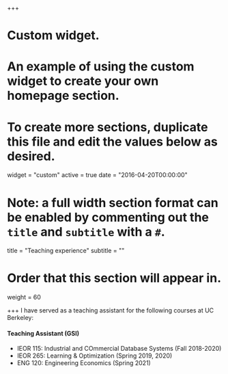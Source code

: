 +++
# Custom widget.
# An example of using the custom widget to create your own homepage section.
# To create more sections, duplicate this file and edit the values below as desired.
widget = "custom"
active = true
date = "2016-04-20T00:00:00"

# Note: a full width section format can be enabled by commenting out the `title` and `subtitle` with a `#`.
title = "Teaching experience"
subtitle = ""

# Order that this section will appear in.
weight = 60

+++
I have served as a teaching assistant for the following courses at UC Berkeley:


#### Teaching Assistant (GSI)
* IEOR 115: Industrial and COmmercial Database Systems (Fall 2018-2020)
* IEOR 265: Learning & Optimization (Spring 2019, 2020)
* ENG 120: Engineering Economics (Spring 2021)

